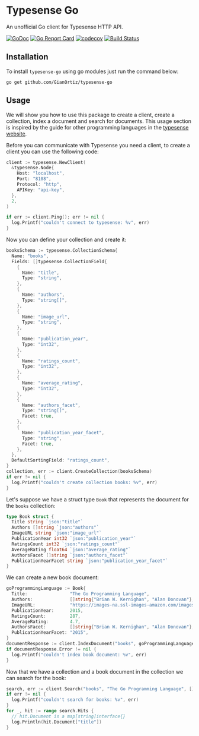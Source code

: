 # Typesense Go

An unofficial Go client for Typesense HTTP API.

[![GoDoc](https://godoc.org/github.com/GianOrtiz/typesense-go?status.svg)](https://pkg.go.dev/github.com/GianOrtiz/typesense-go)
[![Go Report Card](https://goreportcard.com/badge/github.com/GianOrtiz/typesense-go)](https://goreportcard.com/report/github.com/GianOrtiz/typesense-go)
[![codecov](https://codecov.io/gh/GianOrtiz/typesense-go/branch/master/graph/badge.svg)](https://codecov.io/gh/GianOrtiz/typesense-go)
[![Build Status](https://travis-ci.com/GianOrtiz/typesense-go.svg?branch=master)](https://travis-ci.com/GianOrtiz/typesense-go)

## Installation

To install `typesense-go` using go modules just run the command below:

```
go get github.com/GianOrtiz/typesense-go
```

## Usage

We will show you how to use this package to create a client, create a collection, index a document and search for documents. This usage section is inspired by the guide for other programming languages in the [typesense website](https://typesense.org/docs/0.11.2/guide/).

Before you can communicate with Typesense you need a client, to create a client you can use the following code:

```go
client := typesense.NewClient(
  &typesense.Node{
    Host: "localhost",
    Port: "8108",
    Protocol: "http",
    APIKey: "api-key",
  },
  2,
)

if err := client.Ping(); err != nil {
  log.Printf("couldn't connect to typesense: %v", err)
}
```

Now you can define your collection and create it:

```go
booksSchema := typesense.CollectionSchema{
  Name: "books",
  Fields: []typesense.CollectionField{
    {
      Name: "title",
      Type: "string",
    },
    {
      Name: "authors",
      Type: "string[]",
    },
    {
      Name: "image_url",
      Type: "string",
    },
    {
      Name: "publication_year",
      Type: "int32",
    },
    {
      Name: "ratings_count",
      Type: "int32",
    },
    {
      Name: "average_rating",
      Type: "int32",
    },
    {
      Name: "authors_facet",
      Type: "string[]",
      Facet: true,
    },
    {
      Name: "publication_year_facet",
      Type: "string",
      Facet: true,
    },
  },
  DefaultSortingField: "ratings_count",
}
collection, err := client.CreateCollection(booksSchema)
if err != nil {
  log.Printf("couldn't create collection books: %v", err)
}
```

Let's suppose we have a struct type `Book` that represents the document for the `books` collection:

```go
type Book struct {
  Title string `json:"title"`
  Authors []string `json:"authors"`
  ImageURL string `json:"image_url"`
  PublicationYear int32 `json:"publication_year"`
  RatingsCount int32 `json:"ratings_count"`
  AverageRating float64 `json:"average_rating"`
  AuthorsFacet []string `json:"authors_facet"`
  PublicationYearFacet string `json:"publication_year_facet"`
}
```

We can create a new book document:

```go
goProgrammingLanguage := Book{
  Title:                "The Go Programming Language",
  Authors:              []string{"Brian W. Kernighan", "Alan Donovan"},
  ImageURL:             "https://images-na.ssl-images-amazon.com/images/I/41aSIiETPPL.jpg",
  PublicationYear:      2015,
  RatingsCount:         287,
  AverageRating:        4.7,
  AuthorsFacet:         []string{"Brian W. Kernighan", "Alan Donovan"},
  PublicationYearFacet: "2015",
}
documentResponse := client.IndexDocument("books", goProgrammingLanguage)
if documentResponse.Error != nil {
  log.Printf("couldn't index book document: %v", err)
}
```

Now that we have a collection and a book document in the collection we can search for the book:

```go
search, err := client.Search("books", "The Go Programming Language", []string{"title"}, nil)
if err != nil {
  log.Printf("couldn't search for books: %v", err)
}
for _, hit := range search.Hits {
  // hit.Document is a map[string]interface{}
  log.Println(hit.Document["title"])
}
```
